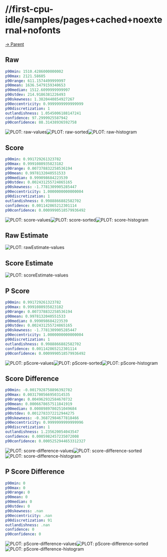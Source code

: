
# //first-cpu-idle/samples/pages+cached+noexternal+nofonts

[→ Parent](../..)


## Raw


```yaml
p90min: 1510.4286000000002
p90max: 2121.58605
p90range: 611.1574499999997
p90mean: 1636.5479159340653
p90median: 1512.6099999999997
p90stdev: 214.9186381226493
p90skewness: 1.3820440854927267
p90eccentricity: 0.9999999999999999
p90discretization: 1
outlandishness: 1.0545006188147241
confidence: 97.2999925587942
p90confidence: 88.31438936592758

```

![PLOT: raw-values](./raw/values.svg)![PLOT: raw-sorted](./raw/sorted.svg)![PLOT: raw-histogram](./raw/histogram.svg)
## Score


```yaml
p90min: 0.991729261323782
p90max: 0.9991080935823182
p90range: 0.007378832258536194
p90mean: 0.9978132040551533
p90median: 0.999098684223539
p90stdev: 0.002431255724865165
p90skewness: -1.7781309905285447
p90eccentricity: 1.0000000000000004
p90discretization: 1
outlandishness: 0.9988866882582702
confidence: 0.001142865212301114
p90confidence: 0.0009990518579936492

```

![PLOT: score-values](./score/values.svg)![PLOT: score-sorted](./score/sorted.svg)![PLOT: score-histogram](./score/histogram.svg)
## Raw Estimate

![PLOT: rawEstimate-values](./rawEstimate/values.svg)
## Score Estimate

![PLOT: scoreEstimate-values](./scoreEstimate/values.svg)
## P Score


```yaml
p90min: 0.991729261323782
p90max: 0.9991080935823182
p90range: 0.007378832258536194
p90mean: 0.9978132040551533
p90median: 0.999098684223539
p90stdev: 0.002431255724865165
p90skewness: -1.7781309905285447
p90eccentricity: 1.0000000000000004
p90discretization: 1
outlandishness: 0.9988866882582702
confidence: 0.001142865212301114
p90confidence: 0.0009990518579936492

```

![PLOT: pScore-values](./pScore/values.svg)![PLOT: pScore-sorted](./pScore/sorted.svg)![PLOT: pScore-histogram](./pScore/histogram.svg)
## Score Difference


```yaml
p90min: -0.0017928758896392782
p90max: 0.0031700566950314535
p90range: 0.004962932584670732
p90mean: 0.0006678657511841919
p90median: 0.0008989780251049684
p90stdev: 0.0012783372212944275
p90skewness: -0.36872984677818466
p90eccentricity: 0.9999999999999996
p90discretization: 1
outlandishness: 1.235620054043547
confidence: 0.0005982457235072008
p90confidence: 0.0005252944653312327

```

![PLOT: score-difference-values](./score-difference/values.svg)![PLOT: score-difference-sorted](./score-difference/sorted.svg)![PLOT: score-difference-histogram](./score-difference/histogram.svg)
## P Score Difference


```yaml
p90min: 0
p90max: 0
p90range: 0
p90mean: 0
p90median: 0
p90stdev: 0
p90skewness: .nan
p90eccentricity: .nan
p90discretization: 91
outlandishness: .nan
confidence: 0
p90confidence: 0

```

![PLOT: pScore-difference-values](./pScore-difference/values.svg)![PLOT: pScore-difference-sorted](./pScore-difference/sorted.svg)![PLOT: pScore-difference-histogram](./pScore-difference/histogram.svg)